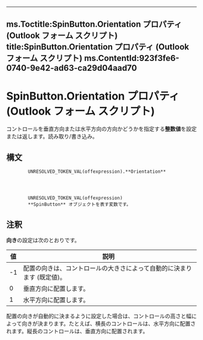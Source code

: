 

---
ms.Toctitle:SpinButton.Orientation プロパティ (Outlook フォーム スクリプト)
title:SpinButton.Orientation プロパティ (Outlook フォーム スクリプト)
ms.ContentId:923f3fe6-0740-9e42-ad63-ca29d04aad70
---
# SpinButton.Orientation プロパティ (Outlook フォーム スクリプト)




コントロールを垂直方向または水平方向の方向かどうかを指定する**整数値**を設定または返します。読み取り/書き込み。

## 構文

            UNRESOLVED_TOKEN_VAL(offexpression).**Orientation**




            UNRESOLVED_TOKEN_VAL(offexpression)
            **SpinButton** オブジェクトを表す変数です。



## 注釈
**向き**の設定は次のとおりです。

|**値**|**説明**|
|---|---|
|-1|配置の向きは、コントロールの大きさによって自動的に決まります (既定値)。|
|0|垂直方向に配置します。|
|1|水平方向に配置します。|



配置の向きが自動的に決まるように設定した場合は、コントロールの高さと幅によって向きが決まります。たとえば、横長のコントロールは、水平方向に配置されます。縦長のコントロールは、垂直方向に配置されます。




